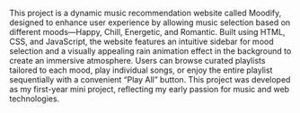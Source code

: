 This project is a dynamic music recommendation website called Moodify, designed to enhance user experience by allowing music selection based on different moods—Happy, Chill, Energetic, and Romantic. Built using HTML, CSS, and JavaScript, the website features an intuitive sidebar for mood selection and a visually appealing rain animation effect in the background to create an immersive atmosphere. Users can browse curated playlists tailored to each mood, play individual songs, or enjoy the entire playlist sequentially with a convenient “Play All” button. This project was developed as my first-year mini project, reflecting my early passion for music and web technologies.
